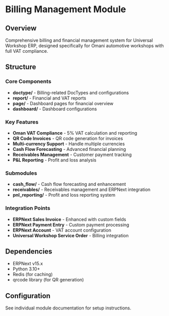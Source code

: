 # Billing Management Module

## Overview
Comprehensive billing and financial management system for Universal Workshop ERP, designed specifically for Omani automotive workshops with full VAT compliance.

## Structure

### Core Components
- **doctype/** - Billing-related DocTypes and configurations
- **report/** - Financial and VAT reports
- **page/** - Dashboard pages for financial overview
- **dashboard/** - Dashboard configurations

### Key Features
- **Oman VAT Compliance** - 5% VAT calculation and reporting
- **QR Code Invoices** - QR code generation for invoices
- **Multi-currency Support** - Handle multiple currencies
- **Cash Flow Forecasting** - Advanced financial planning
- **Receivables Management** - Customer payment tracking
- **P&L Reporting** - Profit and loss analysis

### Submodules
- **cash_flow/** - Cash flow forecasting and enhancement
- **receivables/** - Receivables management and ERPNext integration
- **pnl_reporting/** - Profit and loss reporting system

### Integration Points
- **ERPNext Sales Invoice** - Enhanced with custom fields
- **ERPNext Payment Entry** - Custom payment processing
- **ERPNext Account** - VAT account configuration
- **Universal Workshop Service Order** - Billing integration

## Dependencies
- ERPNext v15.x
- Python 3.10+
- Redis (for caching)
- qrcode library (for QR generation)

## Configuration
See individual module documentation for setup instructions.